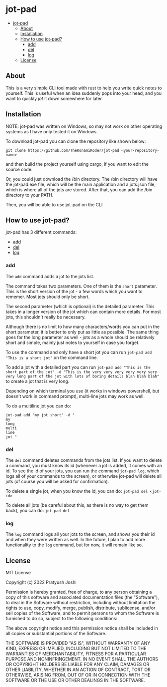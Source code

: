 # jot-pad #

- [jot-pad](#jot-pad)
  - [About](#about)
  - [Installation](#installation)
  - [How to use jot-pad?](#how-to-use-jot-pad)
    - [add](#add)
    - [del](#del)
    - [log](#log)
  - [License](#license)


## About ##
This is a very simple CLI tool made with rust to help you write quick notes to yourself. This is useful when an idea suddenly pops into your head, and you want to quickly *jot* it down somewhere for later.

## Installation ##
NOTE: jot-pad was written on Windows, so may not work on other operating systems as I have only tested it on Windows. 

To download jot-pad you can clone the repository like shown below:

```git clone https://github.com/TheKonamiKoder/jot-pad <your-repository-name>```

and then build the project yourself using cargo, if you want to edit the source code.

Or, you could just download the /bin directory. The /bin directory will have the jot-pad.exe file, which will be the main application and a jots.json file, which is where all of the jots are stored. After that, you can add the /bin directory to your PATH.

Then, you will be able to use jot-pad on the CLI

## How to use jot-pad? ##

jot-pad has 3 different commands:

- [add](#add)
- [del](#del)
- [log](#log)

### add ###

The `add` command adds a jot to the jots list.

The command takes two parameters. One of them is the `short` parameter. This is the short version of the jot - a few words which you want to rememer. Most jots should only be short.

The second parameter (which is optional) is the detailed parameter. This takes in a longer version of the jot which can contain more details. For most jots, this shouldn't really be necessary.

Although there is no limit to how many characters/words you can put in the short parameter, it is better to only put as little as possible. The same thing goes for the long parameter as well - jots as a whole should be relatively short and simple, mainly just notes to yourself in case you forget.

To use the command and only have a short jot you can run `jot-pad add "This is a short jot"` on the command line.

To add a jot with a detailed part you can run `jot-pad add "This is the short part of the jot" -d "This is the very very very very very very very long part of the jot with lots of boring details blah blah blah"`
to create a jot that is very long.

Depending on which terminal you use (it works in windows powershell, but doesn't work in command prompt), multi-line jots may work as well.

To do a multiline jot you can do:

```
jot-pad add "my jot short" -d "
my
long
multi
line
jot "
```

### del ###

The `del` command deletes commands from the jots list. If you want to delete a command, you must know its id (whenever a jot is added, it comes with an id. To see the id of your jots, you can run the command `jot-pad log`, which logs all of your commands to the screen), or otherwise jot-pad will delete all jots (of course you will be asked for confirmation).

To delete a single jot, when you know the id, you can do: `jot-pad del <jot-id>`

To delete all jots (be careful about this, as there is no way to get them back), you can do: `jot-pad del`

### log ###

The `log` command logs all your jots to the screen, and shows you their id and when they were written as well. In the future, I plan to add more functionality to the `log` command, but for now, it will remain like so.

## License ##

MIT License

Copyright (c) 2022 Pratyush Joshi

Permission is hereby granted, free of charge, to any person obtaining a copy
of this software and associated documentation files (the "Software"), to deal
in the Software without restriction, including without limitation the rights
to use, copy, modify, merge, publish, distribute, sublicense, and/or sell
copies of the Software, and to permit persons to whom the Software is
furnished to do so, subject to the following conditions:

The above copyright notice and this permission notice shall be included in all
copies or substantial portions of the Software.

THE SOFTWARE IS PROVIDED "AS IS", WITHOUT WARRANTY OF ANY KIND, EXPRESS OR
IMPLIED, INCLUDING BUT NOT LIMITED TO THE WARRANTIES OF MERCHANTABILITY,
FITNESS FOR A PARTICULAR PURPOSE AND NONINFRINGEMENT. IN NO EVENT SHALL THE
AUTHORS OR COPYRIGHT HOLDERS BE LIABLE FOR ANY CLAIM, DAMAGES OR OTHER
LIABILITY, WHETHER IN AN ACTION OF CONTRACT, TORT OR OTHERWISE, ARISING FROM,
OUT OF OR IN CONNECTION WITH THE SOFTWARE OR THE USE OR OTHER DEALINGS IN THE
SOFTWARE.